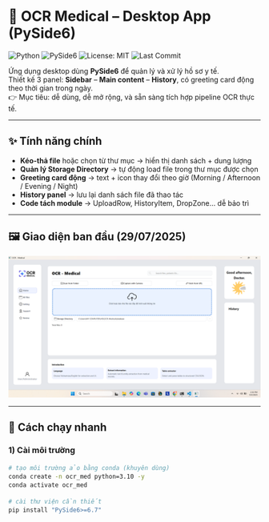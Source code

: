 ﻿# 🏥 OCR Medical – Desktop App (PySide6)

![Python](https://img.shields.io/badge/python-3.10%2B-blue.svg)
![PySide6](https://img.shields.io/badge/PySide6-6.7-green.svg)
![License: MIT](https://img.shields.io/badge/License-MIT-yellow.svg)
![Last Commit](https://img.shields.io/github/last-commit/Nhat-Hieu/OCR_Medical)

Ứng dụng desktop dùng **PySide6** để quản lý và xử lý hồ sơ y tế.  
Thiết kế 3 panel: **Sidebar** – **Main content** – **History**, có greeting card động theo thời gian trong ngày.  
👉 Mục tiêu: dễ dùng, dễ mở rộng, và sẵn sàng tích hợp pipeline OCR thực tế.

----

## ✨ Tính năng chính
- **Kéo-thả file** hoặc chọn từ thư mục → hiển thị danh sách + dung lượng
- **Quản lý Storage Directory** → tự động load file trong thư mục được chọn
- **Greeting card động** → text + icon thay đổi theo giờ (Morning / Afternoon / Evening / Night)
- **History panel** → lưu lại danh sách file đã thao tác
- **Code tách module** → UploadRow, HistoryItem, DropZone… dễ bảo trì

---

## 🖼️ Giao diện ban đầu (29/07/2025)
<p align="center">
  <img src="n6_ocrmedical/resources/screenshots/home.png" width="720" alt="Home Screen">
</p>

---

## 🚀 Cách chạy nhanh

### 1) Cài môi trường
```bash
# tạo môi trường ảo bằng conda (khuyên dùng)
conda create -n ocr_med python=3.10 -y
conda activate ocr_med

# cài thư viện cần thiết
pip install "PySide6>=6.7"

